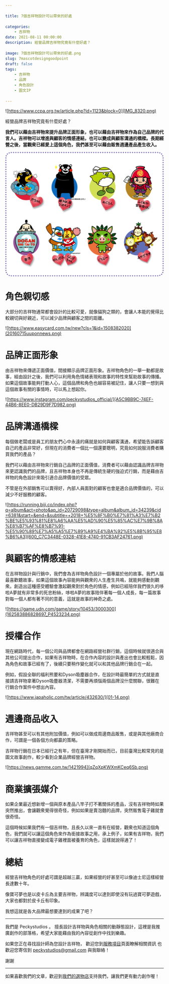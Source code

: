 ```yaml
---

title: 7個吉祥物設計可以帶來的好處

categories:
    - 吉祥物
date: 2021-08-11 00:00:00
description: 經營品牌吉祥物究竟有什麼好處？

image: 7個吉祥物設計可以帶來的好處.png
slug: 7mascotdesigngoodpoint
draft: false
tags:
    - 吉祥物
    - 品牌
    - 角色設計
    - 圖文IP

---
```



![https://www.ccpa.org.tw/article.php?id=1123&block=0](IMG_8320.png)

經營品牌吉祥物究竟有什麼好處？

**我們可以藉由吉祥物來提升品牌正面形象，也可以藉由吉祥物來作為自己品牌的代言人。吉祥物可以增進與顧客的情感連結，也可以變成與顧客溝通的橋樑。長期經營之後，當觀衆已經愛上這個角色，我們甚至可以藉由販售週邊產品產生收入。**

![](14480516_1742545079332211_6506071906941084536_o.png)
# 角色親切感
大部分的吉祥物通常都會設計的比較可愛，就像貓狗之類的，會讓人本能的覺得比較親切與好親近，可以減少品牌與顧客之間的距離。

![https://www.easycard.com.tw/new?cls=1&id=1508382020](20160715uuponnews.png)

# 品牌正面形象
由吉祥物來傳遞正面價值，間接顯示品牌正面形象。吉祥物角色的一舉一動都是故事，經由設計之後，我們可以利用角色情緒表現和故事的特性來幫助故事的傳播。如果這個故事能夠打動人心，這個品牌和角色也越容易被記住，讓人只要一想到與這個故事有關的事情時，可以馬上想起你。

![https://www.instagram.com/peckystudios_official/](A5C9BB9C-74EF-44B6-8EE0-DB29D9F7D982.png)

# 品牌溝通橋樑
每個做老闆或是員工的朋友們心中永遠的痛就是如何與顧客溝通，希望能告訴顧客自己的產品非常好，但現在的消費者一個比一個還要聰明，究竟如何說服消費者購買我們的產品？

我們可以藉由吉祥物來行銷自己品牌的正面價值，消費者可以藉由認識品牌吉祥物來更認識我們的品牌，且吉祥物本身也不再是傳統生硬的強迫式行銷，而是藉由吉祥物的角色設計來吸引適合品牌價值的受眾。

不管是在外部銷售可以賣得好，內部人員面對的顧客也會是適合品牌價值的，可以減少不好服務的顧客。

![https://running.biji.co/index.php?q=album&act=photo&ap_id=20729098&type=album&album_id=34239&cid=6381&start=&end=&subtitle=+2018+%E5%8F%B0%E7%81%A3%E7%B2%BE%E5%93%81%E8%A6%AA%E5%AD%90%E5%85%AC%E7%9B%8A%E8%B7%AF%E8%B7%91-%E5%90%89%E7%A5%A5%E7%89%A9%E4%BA%92%E5%8B%95%E8%B6%A3](600_C7C3448E-0328-41E8-4740-91CB3AF24761.png)

# 與顧客的情感連結
在吉祥物設計與行銷中，我們會為吉祥物角色設計一個專屬於他的故事。我們人腦最喜歡聽故事，如果這個故事內容能夠與觀衆的人生產生共鳴，就能夠感動到觀衆。創造出這種感受體驗會激起觀衆對於角色的情感，例如已經陪伴我們很久的哆啦A夢就有非常多的死忠粉絲，哆啦A夢的故事陪伴著每一個人成長，每一篇故事對每一個人都有著不同的意義，這就是故事的神奇之處。

![https://game.udn.com/game/story/10453/3000300](162583886828697_P4523234.png)

# 授權合作
現在網路時代，每一個公司與品牌都會在網路經營社群行銷，這個時候就很適合與其他公司提出合作，如果有吉祥物時，在合作內容的設計與產出也會比較輕鬆，因為角色和故事已經有了，後續只要稍作變化就可以和其他品牌行銷合在一起。

例如，假設全聯的福利熊要和Dyson吸塵器合作，在設計時最簡單的方式就是直接請吉祥物拿著Dyson吸塵器清潔，不需要再煩惱兩個品牌沒什麼關聯，很難在行銷合作案件中想出內容。

![https://www.japaholic.com/tw/article/432630/](01-14.png)

# 週邊商品收入
吉祥物甚至可以有其他附加價值，例如可以做成周邊商品販售，或是與其他廠商合作，可謂是一個各個方向都贏的策略。

吉祥物行銷在日本已經行之有年，但在臺灣才剛開始而已，目前臺灣比較常見的是圖文故事創作，較少看到企業品牌經營吉祥物。

![https://news.gamme.com.tw/1421994](qZqXpKWXmKCeq6Sb.png)

# 商業擴張媒介
如果企業最近想新增一個與原本產品八竿子打不著關係的產品，沒有吉祥物時如果突然推出，會讓觀衆覺得很奇怪，例如如果是賣泡麵的品牌，突然販售電子雞就會很奇怪。

這個時候如果我們有一個吉祥物，且長久以來一直有在經營，觀衆也知道這個角色，我們就可以讓這個角色來作為銜接故事之用，承上例子，如果有吉祥物，我們可以讓吉祥物直接變成電子雞裡面被養育的角色，這樣就說得通了！


# 總結
經營吉祥物角色的好處可謂是超越三贏，如果經營的好甚至可以像迪士尼這樣經營長達數十年。

像寶可夢也是以皮卡丘為主要吉祥物，辨識度可以達到即使沒有玩過寶可夢遊戲，大家也都對於皮卡丘有印象。

我想這就是各大品牌最想要達到的成果了吧？

---

我們是 Peckystudios 。
擅長設計吉祥物與角色相關的動靜態設計，這裡是我推廣創作的部落格，希望大家能藉由我的內容從創作中找到樂趣。

如果您正在尋找設計師為您設計吉祥物，
歡迎您到[服務項目](https://peckyhsieh.wixsite.com/peckystudiosservice)頁面瞭解相關資訊
也歡迎您寄信到 peckystudios@gmail.com 與我聯絡！

謝謝

---

如果喜歡我們的文章，歡迎到[我們的選物店](https://www.rakuten.com.tw/shop/peckystudio/)支持我們，讓我們更有動力創作喔！